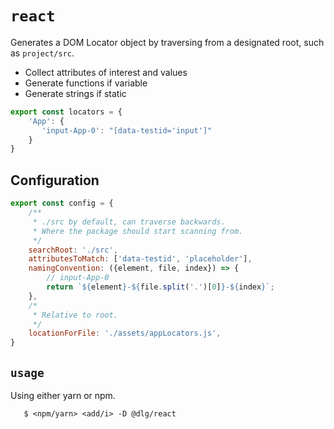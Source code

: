 # `react`

Generates a DOM Locator object by traversing from a designated root, such as `project/src`.

- Collect attributes of interest and values
- Generate functions if variable
- Generate strings if static

```ts
export const locators = {
    'App': {
       'input-App-0': "[data-testid='input']" 
    }
}
```

## Configuration

```js
export const config = {
    /**
     * ./src by default, can traverse backwards.
     * Where the package should start scanning from.
     */
    searchRoot: './src',
    attributesToMatch: ['data-testid', 'placeholder'],
    namingConvention: ({element, file, index}) => {
        // input-App-0
        return `${element}-${file.split('.')[0]}-${index}`;
    },
    /*
     * Relative to root.
     */
    locationForFile: './assets/appLocators.js',
}
```

## `usage`

Using either yarn or npm.

```shell
   $ <npm/yarn> <add/i> -D @dlg/react
```